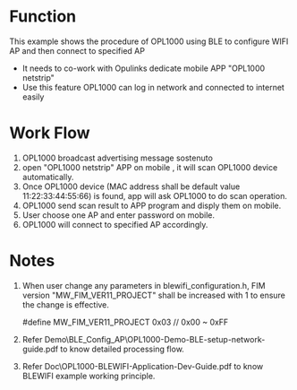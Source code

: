 # Function
This example shows the procedure of OPL1000 using BLE to configure WIFI AP and then connect to specified AP

- It needs to co-work with Opulinks dedicate mobile APP "OPL1000 netstrip" 
- Use this feature OPL1000 can log in network and connected to internet easily 

# Work Flow

1. OPL1000 broadcast advertising message sostenuto 
2. open "OPL1000 netstrip" APP on mobile , it will scan OPL1000 device automatically. 
3. Once OPL1000 device (MAC address shall be default value 11:22:33:44:55:66) is found, app will ask OPL1000 to do scan operation.
4. OPL1000 send scan result to APP program and disply them on mobile. 
5. User choose one AP and enter password on mobile. 
6. OPL1000 will connect to specified AP accordingly.     



# Notes

1. When user change any parameters in blewifi_configuration.h,  FIM version "MW_FIM_VER11_PROJECT" shall be increased with 1 to ensure the change is effective. 

   #define MW_FIM_VER11_PROJECT            0x03    // 0x00 ~ 0xFF

2. Refer Demo\BLE_Config_AP\OPL1000-Demo-BLE-setup-network-guide.pdf to know detailed processing flow.

3. Refer Doc\OPL1000-BLEWIFI-Application-Dev-Guide.pdf  to know BLEWIFI example working principle. 


